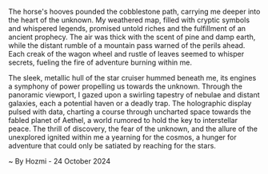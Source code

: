 
The horse's hooves pounded the cobblestone path, carrying me deeper into the heart of the unknown. My weathered map, filled with cryptic symbols and whispered legends, promised untold riches and the fulfillment of an ancient prophecy. The air was thick with the scent of pine and damp earth, while the distant rumble of a mountain pass warned of the perils ahead. Each creak of the wagon wheel and rustle of leaves seemed to whisper secrets, fueling the fire of adventure burning within me.

The sleek, metallic hull of the star cruiser hummed beneath me, its engines a symphony of power propelling us towards the unknown. Through the panoramic viewport, I gazed upon a swirling tapestry of nebulae and distant galaxies, each a potential haven or a deadly trap. The holographic display pulsed with data, charting a course through uncharted space towards the fabled planet of Aethel, a world rumored to hold the key to interstellar peace. The thrill of discovery, the fear of the unknown, and the allure of the unexplored ignited within me a yearning for the cosmos, a hunger for adventure that could only be satiated by reaching for the stars. 

~ By Hozmi - 24 October 2024
